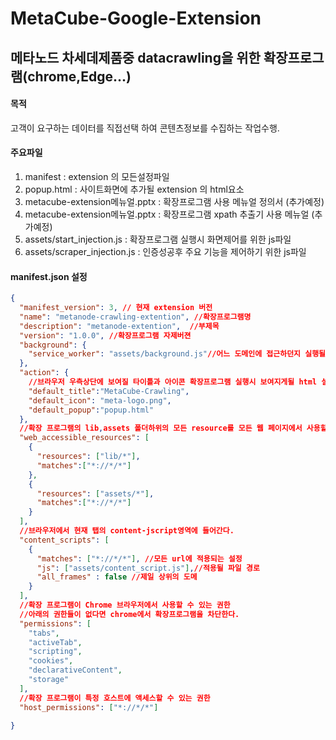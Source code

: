 # MetaCube-Google-Extension

## 메타노드 차세데제품중 datacrawling을 위한 확장프로그램(chrome,Edge...)

#### 목적
고객이 요구하는 데이터를 직접선택 하여 콘텐츠정보를 수집하는 작업수행.

#### 주요파일
1. manifest : extension 의 모든설정파일
2. popup.html : 사이트화면에 추가될 extension 의 html요소
3. metacube-extension메뉴얼.pptx : 확장프로그램 사용 메뉴얼 정의서 (추가예정)
4. metacube-extension메뉴얼.pptx : 확장프로그램 xpath 추출기 사용 메뉴얼 (추가예정)
5. assets/start_injection.js : 확장프로그램 실행시 화면제어를 위한 js파일
6. assets/scraper_injection.js : 인증성공후 주요 기능을 제어하기 위한 js파일



#### manifest.json 설정
```json
{
  "manifest_version": 3, // 현재 extension 버전
  "name": "metanode-crawling-extention", //확장프로그램명 
  "description": "metanode-extention",  //부제목
  "version": "1.0.0", //확장프로그램 자제버젼
  "background": {
    "service_worker": "assets/background.js"//어느 도메인에 접근하던지 실행될 js파일 chrome browser background에 포함될 js파일
  },
  "action": {
    //브라우저 우측상단에 보여질 타이틀과 아이콘 확장프로그램 실행시 보여지게될 html 설정
    "default_title":"MetaCube-Crawling",
    "default_icon": "meta-logo.png",
    "default_popup":"popup.html"
  },
  //확장 프로그램의 lib,assets 폴더하위의 모든 resource를 모든 웹 페이지에서 사용할 수 있게 해주는설정
  "web_accessible_resources": [
    {
      "resources": ["lib/*"],
      "matches":["*://*/*"]
    },
    {
      "resources": ["assets/*"],
      "matches":["*://*/*"]
    }
  ],
  //브라우저에서 현재 탭의 content-jscript영역에 들어간다.
  "content_scripts": [
    {
      "matches": ["*://*/*"], //모든 url에 적용되는 설정
      "js": ["assets/content_script.js"],//적용될 파일 경로
      "all_frames" : false //제일 상위의 도메
    }
  ],
  //확장 프로그램이 Chrome 브라우저에서 사용할 수 있는 권한 
  //아래의 권한들이 없다면 chrome에서 확장프로그램을 차단한다.
  "permissions": [ 
    "tabs",
    "activeTab",
    "scripting",
    "cookies",
    "declarativeContent",
    "storage"
  ],
  //확장 프로그램이 특정 호스트에 액세스할 수 있는 권한
  "host_permissions": ["*://*/*"]
  
}

```


